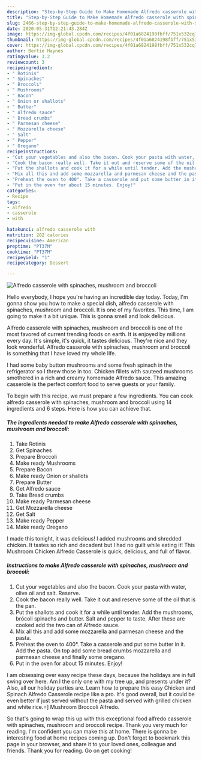 ```yaml
---
description: "Step-by-Step Guide to Make Homemade Alfredo casserole with spinaches, mushroom and broccoli"
title: "Step-by-Step Guide to Make Homemade Alfredo casserole with spinaches, mushroom and broccoli"
slug: 2466-step-by-step-guide-to-make-homemade-alfredo-casserole-with-spinaches-mushroom-and-broccoli
date: 2020-05-31T12:21:43.284Z
image: https://img-global.cpcdn.com/recipes/4f01a6824198fbff/751x532cq70/alfredo-casserole-with-spinaches-mushroom-and-broccoli-recipe-main-photo.jpg
thumbnail: https://img-global.cpcdn.com/recipes/4f01a6824198fbff/751x532cq70/alfredo-casserole-with-spinaches-mushroom-and-broccoli-recipe-main-photo.jpg
cover: https://img-global.cpcdn.com/recipes/4f01a6824198fbff/751x532cq70/alfredo-casserole-with-spinaches-mushroom-and-broccoli-recipe-main-photo.jpg
author: Bertie Haynes
ratingvalue: 3.2
reviewcount: 3
recipeingredient:
- " Rotinis"
- " Spinaches"
- " Broccoli"
- " Mushrooms"
- " Bacon"
- " Onion or shallots"
- " Butter"
- " Alfredo sauce"
- " Bread crumbs"
- " Parmesan cheese"
- " Mozzarella cheese"
- " Salt"
- " Pepper"
- " Oregano"
recipeinstructions:
- "Cut your vegetables and also the bacon. Cook your pasta with water, olive oil and salt. Reserve."
- "Cook the bacon really well. Take it out and reserve some of the oil that is the pan."
- "Put the shallots and cook it for a while until tender. Add the mushrooms, brócoli spinachs and butter. Salt and pepper to taste. After these are cooked add the two can of Alfredo sauce."
- "Mix all this and add some mozzarella and parmesan cheese and the pasta."
- "Preheat the oven to 400°. Take a casserole and put some butter in it. Add the pasta. On top add some bread crumbs mozzarella and parmesan cheese and finally some oregano."
- "Put in the oven for about 15 minutes. Enjoy!"
categories:
- Recipe
tags:
- alfredo
- casserole
- with

katakunci: alfredo casserole with 
nutrition: 202 calories
recipecuisine: American
preptime: "PT37M"
cooktime: "PT37M"
recipeyield: "1"
recipecategory: Dessert

---
```



![Alfredo casserole with spinaches, mushroom and broccoli](https://img-global.cpcdn.com/recipes/4f01a6824198fbff/751x532cq70/alfredo-casserole-with-spinaches-mushroom-and-broccoli-recipe-main-photo.jpg)

Hello everybody, I hope you're having an incredible day today. Today, I'm gonna show you how to make a special dish, alfredo casserole with spinaches, mushroom and broccoli. It is one of my favorites. This time, I am going to make it a bit unique. This is gonna smell and look delicious.

Alfredo casserole with spinaches, mushroom and broccoli is one of the most favored of current trending foods on earth. It is enjoyed by millions every day. It's simple, it's quick, it tastes delicious. They're nice and they look wonderful. Alfredo casserole with spinaches, mushroom and broccoli is something that I have loved my whole life.

I had some baby button mushrooms and some fresh spinach in the refrigerator so I threw those in too. Chicken fillets with sauteed mushrooms smothered in a rich and creamy homemade Alfredo sauce. This amazing casserole is the perfect comfort food to serve guests or your family.


To begin with this recipe, we must prepare a few ingredients. You can cook alfredo casserole with spinaches, mushroom and broccoli using 14 ingredients and 6 steps. Here is how you can achieve that.

<!--inarticleads1-->

##### The ingredients needed to make Alfredo casserole with spinaches, mushroom and broccoli:

1. Take  Rotinis
1. Get  Spinaches
1. Prepare  Broccoli
1. Make ready  Mushrooms
1. Prepare  Bacon
1. Make ready  Onion or shallots
1. Prepare  Butter
1. Get  Alfredo sauce
1. Take  Bread crumbs
1. Make ready  Parmesan cheese
1. Get  Mozzarella cheese
1. Get  Salt
1. Make ready  Pepper
1. Make ready  Oregano


I made this tonight, it was delicious! I added mushrooms and shredded chicken. It tastes so rich and decadent but I had no guilt while eating it! This Mushroom Chicken Alfredo Casserole is quick, delicious, and full of flavor. 

<!--inarticleads2-->

##### Instructions to make Alfredo casserole with spinaches, mushroom and broccoli:

1. Cut your vegetables and also the bacon. Cook your pasta with water, olive oil and salt. Reserve.
1. Cook the bacon really well. Take it out and reserve some of the oil that is the pan.
1. Put the shallots and cook it for a while until tender. Add the mushrooms, brócoli spinachs and butter. Salt and pepper to taste. After these are cooked add the two can of Alfredo sauce.
1. Mix all this and add some mozzarella and parmesan cheese and the pasta.
1. Preheat the oven to 400°. Take a casserole and put some butter in it. Add the pasta. On top add some bread crumbs mozzarella and parmesan cheese and finally some oregano.
1. Put in the oven for about 15 minutes. Enjoy!


I am obsessing over easy recipe these days, because the holidays are in full swing over here. Am I the only one with my tree up, and presents under it? Also, all our holiday parties are. Learn how to prepare this easy Chicken and Spinach Alfredo Casserole recipe like a pro. It&#39;s good overall, but it could be even better if just served without the pasta and served with grilled chicken and white rice.=] Mushroom Broccoli Alfredo. 

So that's going to wrap this up with this exceptional food alfredo casserole with spinaches, mushroom and broccoli recipe. Thank you very much for reading. I'm confident you can make this at home. There is gonna be interesting food at home recipes coming up. Don't forget to bookmark this page in your browser, and share it to your loved ones, colleague and friends. Thank you for reading. Go on get cooking!
